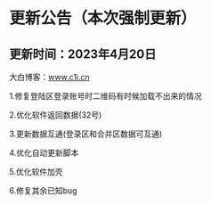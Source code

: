 # 更新公告（本次强制更新）
## 更新时间：2023年4月20日

大白博客：www.c1i.cn

1.修复登陆区登录账号时二维码有时候加载不出来的情况

2.优化软件返回数据(32号)

3.更新数据互通(登录区和合并区数据可互通)

4.优化自动更新脚本

5.优化软件加壳

6.修复其余已知bug
